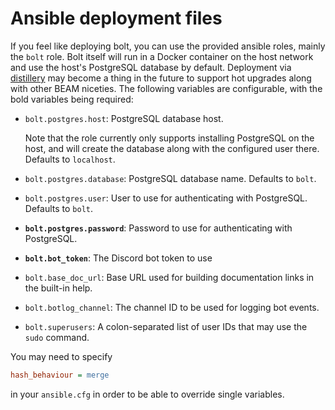 # Ansible deployment files
If you feel like deploying bolt, you can use the provided ansible roles, mainly the `bolt` role.
Bolt itself will run in a Docker container on the host network and use the host's PostgreSQL
database by default. Deployment via [distillery](https://github.com/bitwalker/distillery)
may become a thing in the future to support hot upgrades along with other BEAM niceties.
The following variables are configurable, with the bold variables being required:

- `bolt.postgres.host`: PostgreSQL database host.

  Note that the role currently only supports installing PostgreSQL on the host,
  and will create the database along with the configured user there.
  Defaults to `localhost`.

- `bolt.postgres.database`: PostgreSQL database name.
  Defaults to `bolt`.

- `bolt.postgres.user`: User to use for authenticating with PostgreSQL.
  Defaults to `bolt`.

- **`bolt.postgres.password`**: Password to use for authenticating with PostgreSQL.
- **`bolt.bot_token`**: The Discord bot token to use
- `bolt.base_doc_url`: Base URL used for building documentation links in the built-in help.
- `bolt.botlog_channel`: The channel ID to be used for logging bot events.
- `bolt.superusers`: A colon-separated list of user IDs that may use the `sudo` command.

You may need to specify
```ini
hash_behaviour = merge
```
in your `ansible.cfg` in order to be able to override single variables.
